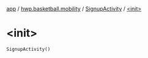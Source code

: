 [app](../../index.md) / [hwp.basketball.mobility](../index.md) / [SignupActivity](index.md) / [&lt;init&gt;](.)

# &lt;init&gt;

`SignupActivity()`